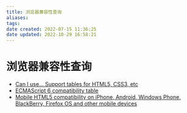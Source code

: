 ```yaml
---
title: 浏览器兼容性查询
aliases: 
tags: 
date created: 2022-07-15 11:36:25
date updated: 2022-10-29 16:58:21
---
```


# 浏览器兼容性查询

- [Can I use... Support tables for HTML5, CSS3, etc](https://caniuse.com/)
- [ECMAScript 6 compatibility table](http://kangax.github.io/compat-table/es6/)
- [Mobile HTML5 compatibility on iPhone, Android, Windows Phone, BlackBerry, Firefox OS and other mobile devices](http://mobilehtml5.org/)

